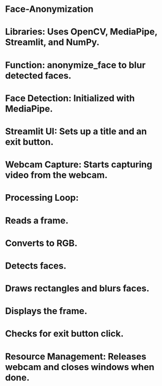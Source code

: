 # Face-Anonymization


# Libraries: Uses OpenCV, MediaPipe, Streamlit, and NumPy.
# Function: anonymize_face to blur detected faces.
# Face Detection: Initialized with MediaPipe.
# Streamlit UI: Sets up a title and an exit button.
# Webcam Capture: Starts capturing video from the webcam.
# Processing Loop:
# Reads a frame.
# Converts to RGB.
# Detects faces.
# Draws rectangles and blurs faces.
# Displays the frame.
# Checks for exit button click.
# Resource Management: Releases webcam and closes windows when done.

